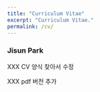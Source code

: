```yaml
---
title: "Curriculum Vitae"
excerpt: "Curriculum Vitae."
permalink: /cv/
---
```


<h3>Jisun Park</h3>



XXX CV 양식 찾아서 수정

XXX pdf 버전 추가